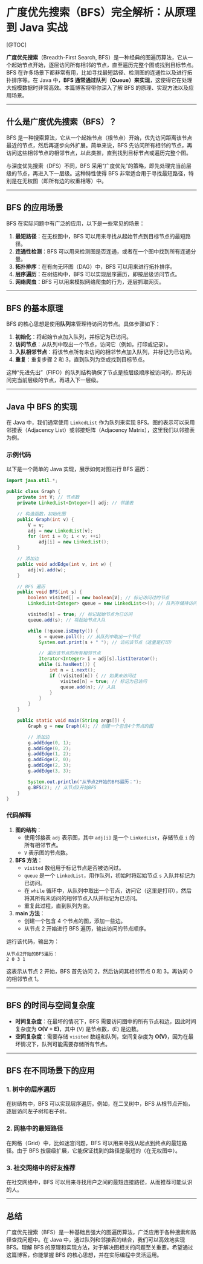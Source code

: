 # 广度优先搜索（BFS）完全解析：从原理到 Java 实战

[@TOC]

  **广度优先搜索**（Breadth-First Search, BFS）是一种经典的图遍历算法，它从一个起始节点开始，逐层访问所有相邻的节点，直至遍历完整个图或找到目标节点。BFS 在许多场景下都非常有用，比如寻找最短路径、检测图的连通性以及进行拓扑排序等。在 Java 中，**BFS 通常通过队列（Queue）来实现**，这使得它在处理大规模数据时非常高效。本篇博客将带你深入了解 BFS 的原理、实现方法以及应用场景。

---

## 什么是广度优先搜索（BFS）？

  BFS 是一种搜索算法，它从一个起始节点（根节点）开始，优先访问距离该节点最近的节点，然后再逐步向外扩展。简单来说，BFS 先访问所有相邻的节点，再访问这些相邻节点的相邻节点，以此类推，直到找到目标节点或遍历完整个图。

  与深度优先搜索（DFS）不同，BFS 采用“广度优先”的策略，即先处理完当前层级的节点，再进入下一层级。这种特性使得 BFS 非常适合用于寻找最短路径，特别是在无权图（即所有边的权重相等）中。

---

## BFS 的应用场景

  BFS 在实际问题中有广泛的应用，以下是一些常见的场景：

1. **最短路径**：在无权图中，BFS 可以用来寻找从起始节点到目标节点的最短路径。
2. **连通性检测**：BFS 可以用来检测图是否连通，或者在一个图中找到所有连通分量。
3. **拓扑排序**：在有向无环图（DAG）中，BFS 可以用来进行拓扑排序。
4. **层序遍历**：在树结构中，BFS 可以实现层序遍历，即按层级访问节点。
5. **网络爬虫**：BFS 可以用来模拟网络爬虫的行为，逐层抓取网页。

---

## BFS 的基本原理

  BFS 的核心思想是使用**队列**来管理待访问的节点。具体步骤如下：

1. **初始化**：将起始节点加入队列，并标记为已访问。
2. **访问节点**：从队列中取出一个节点，访问它（例如，打印或记录）。
3. **入队相邻节点**：将该节点所有未访问的相邻节点加入队列，并标记为已访问。
4. **重复**：重复步骤 2 和 3，直到队列为空或找到目标节点。

这种“先进先出”（FIFO）的队列结构确保了节点是按层级顺序被访问的，即先访问完当前层级的节点，再进入下一层级。

---

## Java 中 BFS 的实现

  在 Java 中，我们通常使用 `LinkedList` 作为队列来实现 BFS。图的表示可以采用邻接表（Adjacency List）或邻接矩阵（Adjacency Matrix），这里我们以邻接表为例。

### 示例代码

以下是一个简单的 Java 实现，展示如何对图进行 BFS 遍历：

```java
import java.util.*;

public class Graph {
    private int V; // 节点数
    private LinkedList<Integer>[] adj; // 邻接表

    // 构造函数，初始化图
    public Graph(int v) {
        V = v;
        adj = new LinkedList[v];
        for (int i = 0; i < v; ++i)
            adj[i] = new LinkedList();
    }

    // 添加边
    public void addEdge(int v, int w) {
        adj[v].add(w);
    }

    // BFS 遍历
    public void BFS(int s) {
        boolean visited[] = new boolean[V]; // 标记访问过的节点
        LinkedList<Integer> queue = new LinkedList<>(); // 队列存储待访问节点

        visited[s] = true; // 标记起始节点为已访问
        queue.add(s); // 将起始节点入队

        while (!queue.isEmpty()) {
            s = queue.poll(); // 从队列中取出一个节点
            System.out.print(s + " "); // 访问该节点（这里是打印）

            // 遍历该节点的所有相邻节点
            Iterator<Integer> i = adj[s].listIterator();
            while (i.hasNext()) {
                int n = i.next();
                if (!visited[n]) { // 如果未访问过
                    visited[n] = true; // 标记为已访问
                    queue.add(n); // 入队
                }
            }
        }
    }

    public static void main(String args[]) {
        Graph g = new Graph(4); // 创建一个包含4个节点的图

        // 添加边
        g.addEdge(0, 1);
        g.addEdge(0, 2);
        g.addEdge(1, 2);
        g.addEdge(2, 0);
        g.addEdge(2, 3);
        g.addEdge(3, 3);

        System.out.println("从节点2开始的BFS遍历：");
        g.BFS(2); // 从节点2开始BFS
    }
}
```

### 代码解释

1. **图的结构**：
   - 使用邻接表 `adj` 表示图，其中 `adj[i]` 是一个 `LinkedList`，存储节点 `i` 的所有相邻节点。
   - `V` 表示图的节点数。
2. **BFS 方法**：
   - `visited` 数组用于标记节点是否被访问过。
   - `queue` 是一个 `LinkedList`，用作队列，初始时将起始节点 `s` 入队并标记为已访问。
   - 在 `while` 循环中，从队列中取出一个节点，访问它（这里是打印），然后将其所有未访问的相邻节点入队并标记为已访问。
   - 重复此过程，直到队列为空。
3. **main 方法**：
   - 创建一个包含 4 个节点的图，添加一些边。
   - 从节点 2 开始进行 BFS 遍历，输出访问的节点顺序。

运行该代码，输出为：
```
从节点2开始的BFS遍历：
2 0 3 1
```
这表示从节点 2 开始，BFS 首先访问 2，然后访问其相邻节点 0 和 3，再访问 0 的相邻节点 1。

---

## BFS 的时间与空间复杂度

- **时间复杂度**：在最坏的情况下，BFS 需要访问图中的所有节点和边，因此时间复杂度为 **O(V + E)**，其中 \(V\) 是节点数，\(E\) 是边数。
- **空间复杂度**：需要存储 `visited` 数组和队列，空间复杂度为 **O(V)**，因为在最坏情况下，队列可能需要存储所有节点。

---

## BFS 在不同场景下的应用

### 1. 树中的层序遍历
在树结构中，BFS 可以实现层序遍历。例如，在二叉树中，BFS 从根节点开始，逐层访问左子树和右子树。

### 2. 网格中的最短路径
在网格（Grid）中，比如迷宫问题，BFS 可以用来寻找从起点到终点的最短路径。由于 BFS 按层级扩展，它能保证找到的路径是最短的（在无权图中）。

### 3. 社交网络中的好友推荐
在社交网络中，BFS 可以用来寻找用户之间的最短连接路径，从而推荐可能认识的人。

---

## 总结

  广度优先搜索（BFS）是一种基础且强大的图遍历算法，广泛应用于各种搜索和路径查找问题中。在 Java 中，通过队列和邻接表的结合，我们可以高效地实现 BFS。理解 BFS 的原理和实现方法，对于解决图相关的问题至关重要。希望通过这篇博客，你能掌握 BFS 的核心思想，并在实际编程中灵活运用。
